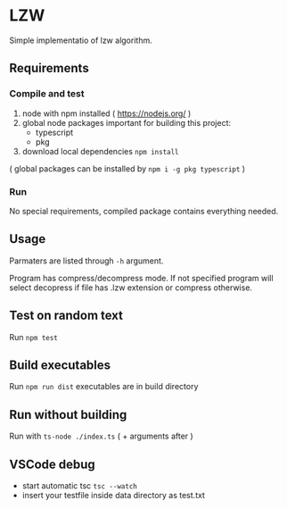 # LZW

Simple implementatio of lzw algorithm.

## Requirements

### Compile and test

1. node with npm installed ( https://nodejs.org/ )
2. global node packages important for building this project: 
   * typescript
   * pkg
3. download local dependencies `npm install`

( global packages can be installed by `npm i -g pkg typescript` )

### Run

No special requirements, compiled package contains everything needed.

## Usage

Parmaters are listed through `-h` argument.

Program has compress/decompress mode. If not specified program will select decopress if file has .lzw extension or compress otherwise.

## Test on random text

Run `npm test`

## Build executables

Run `npm run dist` executables are in build directory

## Run without building

Run with `ts-node ./index.ts` ( + arguments after )

## VSCode debug

* start automatic tsc `tsc --watch`
* insert your testfile inside data directory as test.txt
